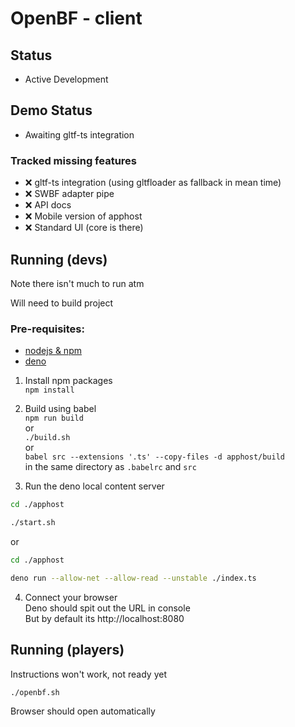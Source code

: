 # OpenBF - client

## Status
- Active Development

## Demo Status
- Awaiting gltf-ts integration

### Tracked missing features
- ❌ gltf-ts integration (using gltfloader as fallback in mean time)
- ❌ SWBF adapter pipe
- ❌ API docs
- ❌ Mobile version of apphost
- ❌ Standard UI (core is there)

## Running (devs)
Note there isn't much to run atm

Will need to build project
### Pre-requisites:
- [nodejs & npm](https://nodejs.org)
- [deno](https://deno.land)

1. Install npm packages<br/>
`npm install`

2. Build using babel<br/>
`npm run build`<br/>
or<br/>
`./build.sh`<br/>
or<br/>
`babel src --extensions '.ts' --copy-files -d apphost/build`<br/>
in the same directory as `.babelrc` and `src`

3. Run the deno local content server
```bash
cd ./apphost

./start.sh
```
or
```bash
cd ./apphost

deno run --allow-net --allow-read --unstable ./index.ts
```

4. Connect your browser<br/>
Deno should spit out the URL in console<br/>
But by default its http://localhost:8080

## Running (players)
Instructions won't work, not ready yet

```bash
./openbf.sh
```
Browser should open automatically
